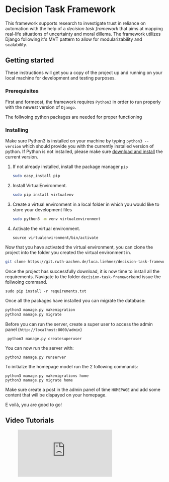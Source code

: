 # Decision Task Framework

This framework supports research to investigate trust in reliance on automation with the help of a *decision task framework* that aims at mapping real-life situations of uncertainty and moral dillema. The framework utilizes Django following it's MVT pattern to allow for modularizability and scalability. 

## Getting started 

These instructions will get you a copy of the project up and running on your local machine for development and testing purposes.

### Prerequisites

First and formeost, the framework requires `Python3` in order to run properly with the newest version of `Django`. 

The follwoing python packages are needed for proper functioning

### Installing

Make sure Python3 is installed on your machine by typing `python3 --version` which should provide you with the currently installed version of python. If Python is not installed, please make sure [download and install](https://www.python.org/downloads/) the current version. 

1. If not already installed, install the package manager `pip`

   ```bash
   sudo easy_install pip
   ```

2. Install VirtualEnvironment.

   ```bash
   sudo pip install virtualenv
   ```

3. Create a virtual environment in a local folder in which you would like to store your development files

   ```bash
   sudo python3 -m venv virtualenvironment
   ```

4. Activate the virtual environment.

   ```
   source virtualenvironment/bin/activate
   ```

Now that you have activated the virtual environment, you can clone the project into the folder you created the virtual environment in. 

```bash
git clone https://git.rwth-aachen.de/luca.liehner/decision-task-framework.git
```

Once the project has successfully download, it is now time to install all the requirements. Navigate to the folder `decision-task-framework`and issue the follwoing command. 

```
sudo pip install -r requirements.txt
```

Once all the packages have installed you can migrate the database: 

```bash
python3 manage.py makemigration
python3 manage.py migrate
```

Before you can run the server, create a super user to access the admin panel (`http://localhost:8000/admin`)

```
 python3 manage.py createsuperuser
```

You can now run the server with:

```
python3 manage.py runserver
```



To initialze the homepage model run the 2 following commands:

```
python3 manage.py makemigrations home
python3 manage.py migrate home
```

Make sure create a post in the admin panel of time `HOMEPAGE` and add some content that will be dispayed on your homepage. 

E voilà, you are good to go!

## Video Tutorials

<figure class="video_container">
  <iframe src="https://www.youtube.com/embed/oom6X5pA7gU" frameborder="0" allowfullscreen="true"> </iframe>
</figure>